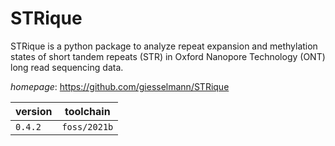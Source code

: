 # STRique

STRique is a python package to analyze repeat expansion and methylation states of short tandem repeats (STR) in Oxford Nanopore Technology (ONT) long read sequencing data.

*homepage*: <https://github.com/giesselmann/STRique>

version | toolchain
--------|----------
``0.4.2`` | ``foss/2021b``
